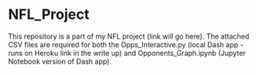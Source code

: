 # NFL_Project
This repository is a part of my NFL project (link will go here).
The attached CSV files are required for both the Opps_Interactive.py (local Dash app - runs on Heroku link in the write up) and Opponents_Graph.ipynb (Jupyter Notebook version of Dash app).

